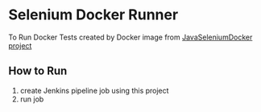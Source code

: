# Selenium Docker Runner

To Run Docker Tests created by Docker image from [JavaSeleniumDocker project](https://github.com/anishst/JavaSeleniumDocker)

## How to Run

1. create Jenkins pipeline job using this project
2. run job
